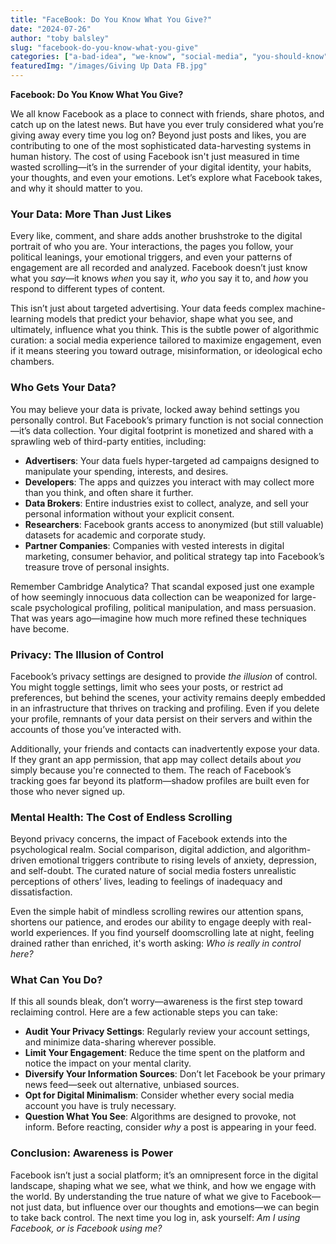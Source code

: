 ```yaml
---
title: "FaceBook: Do You Know What You Give?"
date: "2024-07-26"
author: "toby balsley" 
slug: "facebook-do-you-know-what-you-give"
categories: ["a-bad-idea", "we-know", "social-media", "you-should-know"]
featuredImg: "/images/Giving Up Data FB.jpg"
---
```

**Facebook: Do You Know What You Give?**

We all know Facebook as a place to connect with friends, share photos, and catch up on the latest news. But have you ever truly considered what you’re giving away every time you log on? Beyond just posts and likes, you are contributing to one of the most sophisticated data-harvesting systems in human history. The cost of using Facebook isn't just measured in time wasted scrolling—it’s in the surrender of your digital identity, your habits, your thoughts, and even your emotions. Let’s explore what Facebook takes, and why it should matter to you.

### Your Data: More Than Just Likes

Every like, comment, and share adds another brushstroke to the digital portrait of who you are. Your interactions, the pages you follow, your political leanings, your emotional triggers, and even your patterns of engagement are all recorded and analyzed. Facebook doesn’t just know what you *say*—it knows *when* you say it, *who* you say it to, and *how* you respond to different types of content. 

This isn’t just about targeted advertising. Your data feeds complex machine-learning models that predict your behavior, shape what you see, and ultimately, influence what you think. This is the subtle power of algorithmic curation: a social media experience tailored to maximize engagement, even if it means steering you toward outrage, misinformation, or ideological echo chambers. 

### Who Gets Your Data?

You may believe your data is private, locked away behind settings you personally control. But Facebook’s primary function is not social connection—it’s data collection. Your digital footprint is monetized and shared with a sprawling web of third-party entities, including:

- **Advertisers**: Your data fuels hyper-targeted ad campaigns designed to manipulate your spending, interests, and desires.
- **Developers**: The apps and quizzes you interact with may collect more than you think, and often share it further.
- **Data Brokers**: Entire industries exist to collect, analyze, and sell your personal information without your explicit consent.
- **Researchers**: Facebook grants access to anonymized (but still valuable) datasets for academic and corporate study.
- **Partner Companies**: Companies with vested interests in digital marketing, consumer behavior, and political strategy tap into Facebook’s treasure trove of personal insights.

Remember Cambridge Analytica? That scandal exposed just one example of how seemingly innocuous data collection can be weaponized for large-scale psychological profiling, political manipulation, and mass persuasion. That was years ago—imagine how much more refined these techniques have become.

### Privacy: The Illusion of Control

Facebook’s privacy settings are designed to provide *the illusion* of control. You might toggle settings, limit who sees your posts, or restrict ad preferences, but behind the scenes, your activity remains deeply embedded in an infrastructure that thrives on tracking and profiling. Even if you delete your profile, remnants of your data persist on their servers and within the accounts of those you’ve interacted with.

Additionally, your friends and contacts can inadvertently expose your data. If they grant an app permission, that app may collect details about *you* simply because you're connected to them. The reach of Facebook’s tracking goes far beyond its platform—shadow profiles are built even for those who never signed up.

### Mental Health: The Cost of Endless Scrolling

Beyond privacy concerns, the impact of Facebook extends into the psychological realm. Social comparison, digital addiction, and algorithm-driven emotional triggers contribute to rising levels of anxiety, depression, and self-doubt. The curated nature of social media fosters unrealistic perceptions of others’ lives, leading to feelings of inadequacy and dissatisfaction. 

Even the simple habit of mindless scrolling rewires our attention spans, shortens our patience, and erodes our ability to engage deeply with real-world experiences. If you find yourself doomscrolling late at night, feeling drained rather than enriched, it's worth asking: *Who is really in control here?*

### What Can You Do?

If this all sounds bleak, don’t worry—awareness is the first step toward reclaiming control. Here are a few actionable steps you can take:

- **Audit Your Privacy Settings**: Regularly review your account settings, and minimize data-sharing wherever possible.
- **Limit Your Engagement**: Reduce the time spent on the platform and notice the impact on your mental clarity.
- **Diversify Your Information Sources**: Don’t let Facebook be your primary news feed—seek out alternative, unbiased sources.
- **Opt for Digital Minimalism**: Consider whether every social media account you have is truly necessary.
- **Question What You See**: Algorithms are designed to provoke, not inform. Before reacting, consider *why* a post is appearing in your feed.

### Conclusion: Awareness is Power

Facebook isn’t just a social platform; it’s an omnipresent force in the digital landscape, shaping what we see, what we think, and how we engage with the world. By understanding the true nature of what we give to Facebook—not just data, but influence over our thoughts and emotions—we can begin to take back control. The next time you log in, ask yourself: *Am I using Facebook, or is Facebook using me?*

